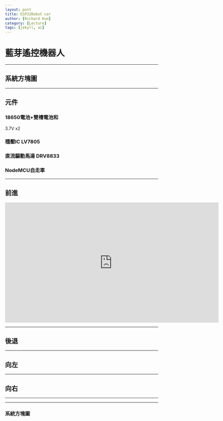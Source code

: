 ```yaml
---
layout: post
title: ESP32Robot car
author: [Richard Kuo]
category: [Lecture]
tags: [jekyll, ai]
---
```

# 藍芽遙控機器人
---
## 系統方塊圖
---
## 元件
### 18650電池+雙槽電池和
3.7V x2
### 穩壓IC LV7805
### 直流驅動馬達 DRV8833
### NodeMCU自走車
---
## 前進
 <iframe width="703" height="395" src="https://www.youtube.com/shorts/vw0Oo5jidaM" title="Robot_car_forward" frameborder="0" allow="accelerometer; autoplay; clipboard-write; encrypted-media; gyroscope; picture-in-picture" allowfullscreen></iframe>
 
---
## 後退
---
## 向左
---
## 向右
---


---

### 系統方塊圖


